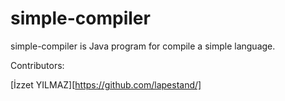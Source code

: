 # simple-compiler

simple-compiler is Java program for compile a simple language.

Contributors:

[İzzet YILMAZ][https://github.com/lapestand/]
